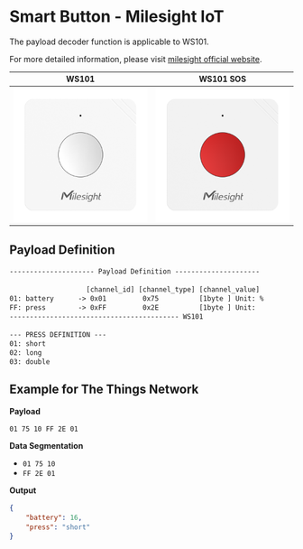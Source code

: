 # Smart Button - Milesight IoT

The payload decoder function is applicable to WS101.

For more detailed information, please visit [milesight official website](https://www.milesight-iot.com).

|        WS101        |          WS101 SOS          |
| :-----------------: | :-------------------------: |
| ![WS101](WS101.png) | ![WS101_SOS](WS101_SOS.png) |

## Payload Definition

```
--------------------- Payload Definition ---------------------

                   [channel_id] [channel_type] [channel_value]
01: battery      -> 0x01         0x75          [1byte ] Unit: %
FF: press        -> 0xFF         0x2E          [1byte ] Unit:
------------------------------------------ WS101

--- PRESS DEFINITION ---
01: short
02: long
03: double
```

## Example for The Things Network

**Payload**

```
01 75 10 FF 2E 01
```

**Data Segmentation**

-   `01 75 10`
-   `FF 2E 01`

**Output**

```json
{
    "battery": 16,
    "press": "short"
}
```
